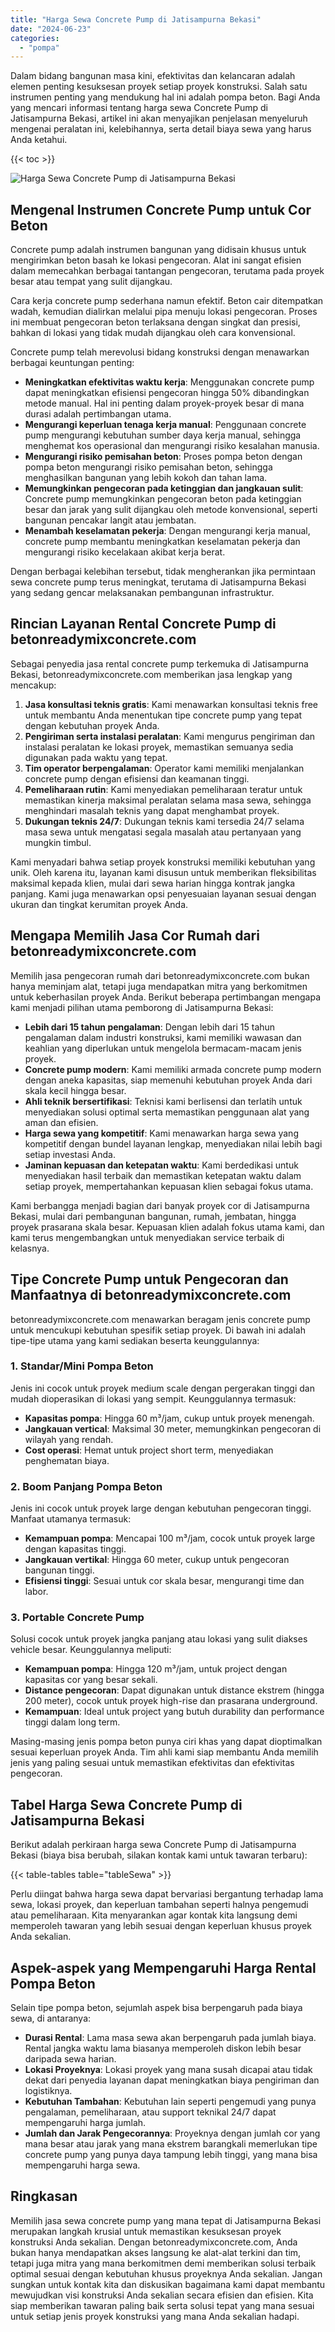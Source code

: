 ```yaml
---
title: "Harga Sewa Concrete Pump di Jatisampurna Bekasi"
date: "2024-06-23"
categories: 
  - "pompa"
---
```


Dalam bidang bangunan masa kini, efektivitas dan kelancaran adalah elemen penting kesuksesan proyek setiap proyek konstruksi. Salah satu instrumen penting yang mendukung hal ini adalah pompa beton. Bagi Anda yang mencari informasi tentang harga sewa Concrete Pump di Jatisampurna Bekasi, artikel ini akan menyajikan penjelasan menyeluruh mengenai peralatan ini, kelebihannya, serta detail biaya sewa yang harus Anda ketahui.

{{< toc >}}

![Harga Sewa Concrete Pump di Jatisampurna Bekasi](https://betoncor8.github.io/pump/concrete-pump%20(23).png)

## Mengenal Instrumen Concrete Pump untuk Cor Beton

Concrete pump adalah instrumen bangunan yang didisain khusus untuk mengirimkan beton basah ke lokasi pengecoran. Alat ini sangat efisien dalam memecahkan berbagai tantangan pengecoran, terutama pada proyek besar atau tempat yang sulit dijangkau.

Cara kerja concrete pump sederhana namun efektif. Beton cair ditempatkan wadah, kemudian dialirkan melalui pipa menuju lokasi pengecoran. Proses ini membuat pengecoran beton terlaksana dengan singkat dan presisi, bahkan di lokasi yang tidak mudah dijangkau oleh cara konvensional.

Concrete pump telah merevolusi bidang konstruksi dengan menawarkan berbagai keuntungan penting:

- **Meningkatkan efektivitas waktu kerja**: Menggunakan concrete pump dapat meningkatkan efisiensi pengecoran hingga 50% dibandingkan metode manual. Hal ini penting dalam proyek-proyek besar di mana durasi adalah pertimbangan utama.
- **Mengurangi keperluan tenaga kerja manual**: Penggunaan concrete pump mengurangi kebutuhan sumber daya kerja manual, sehingga menghemat kos operasional dan mengurangi risiko kesalahan manusia.
- **Mengurangi risiko pemisahan beton**: Proses pompa beton dengan pompa beton mengurangi risiko pemisahan beton, sehingga menghasilkan bangunan yang lebih kokoh dan tahan lama.
- **Memungkinkan pengecoran pada ketinggian dan jangkauan sulit**: Concrete pump memungkinkan pengecoran beton pada ketinggian besar dan jarak yang sulit dijangkau oleh metode konvensional, seperti bangunan pencakar langit atau jembatan.
- **Menambah keselamatan pekerja**: Dengan mengurangi kerja manual, concrete pump membantu meningkatkan keselamatan pekerja dan mengurangi risiko kecelakaan akibat kerja berat.

Dengan berbagai kelebihan tersebut, tidak mengherankan jika permintaan sewa concrete pump terus meningkat, terutama di Jatisampurna Bekasi yang sedang gencar melaksanakan pembangunan infrastruktur.

## Rincian Layanan Rental Concrete Pump di betonreadymixconcrete.com

Sebagai penyedia jasa rental concrete pump terkemuka di Jatisampurna Bekasi, betonreadymixconcrete.com memberikan jasa lengkap yang mencakup:

1. **Jasa konsultasi teknis gratis**: Kami menawarkan konsultasi teknis free untuk membantu Anda menentukan tipe concrete pump yang tepat dengan kebutuhan proyek Anda.
2. **Pengiriman serta instalasi peralatan**: Kami mengurus pengiriman dan instalasi peralatan ke lokasi proyek, memastikan semuanya sedia digunakan pada waktu yang tepat.
3. **Tim operator berpengalaman**: Operator kami memiliki menjalankan concrete pump dengan efisiensi dan keamanan tinggi.
4. **Pemeliharaan rutin**: Kami menyediakan pemeliharaan teratur untuk memastikan kinerja maksimal peralatan selama masa sewa, sehingga menghindari masalah teknis yang dapat menghambat proyek.
5. **Dukungan teknis 24/7**: Dukungan teknis kami tersedia 24/7 selama masa sewa untuk mengatasi segala masalah atau pertanyaan yang mungkin timbul.

Kami menyadari bahwa setiap proyek konstruksi memiliki kebutuhan yang unik. Oleh karena itu, layanan kami disusun untuk memberikan fleksibilitas maksimal kepada klien, mulai dari sewa harian hingga kontrak jangka panjang. Kami juga menawarkan opsi penyesuaian layanan sesuai dengan ukuran dan tingkat kerumitan proyek Anda.

## Mengapa Memilih Jasa Cor Rumah dari betonreadymixconcrete.com

Memilih jasa pengecoran rumah dari betonreadymixconcrete.com bukan hanya meminjam alat, tetapi juga mendapatkan mitra yang berkomitmen untuk keberhasilan proyek Anda. Berikut beberapa pertimbangan mengapa kami menjadi pilihan utama pemborong di Jatisampurna Bekasi:

- **Lebih dari 15 tahun pengalaman**: Dengan lebih dari 15 tahun pengalaman dalam industri konstruksi, kami memiliki wawasan dan keahlian yang diperlukan untuk mengelola bermacam-macam jenis proyek.
- **Concrete pump modern**: Kami memiliki armada concrete pump modern dengan aneka kapasitas, siap memenuhi kebutuhan proyek Anda dari skala kecil hingga besar.
- **Ahli teknik bersertifikasi**: Teknisi kami berlisensi dan terlatih untuk menyediakan solusi optimal serta memastikan penggunaan alat yang aman dan efisien.
- **Harga sewa yang kompetitif**: Kami menawarkan harga sewa yang kompetitif dengan bundel layanan lengkap, menyediakan nilai lebih bagi setiap investasi Anda.
- **Jaminan kepuasan dan ketepatan waktu**: Kami berdedikasi untuk menyediakan hasil terbaik dan memastikan ketepatan waktu dalam setiap proyek, mempertahankan kepuasan klien sebagai fokus utama.

Kami berbangga menjadi bagian dari banyak proyek cor di Jatisampurna Bekasi, mulai dari pembangunan bangunan, rumah, jembatan, hingga proyek prasarana skala besar. Kepuasan klien adalah fokus utama kami, dan kami terus mengembangkan untuk menyediakan service terbaik di kelasnya.

## Tipe Concrete Pump untuk Pengecoran dan Manfaatnya di betonreadymixconcrete.com

betonreadymixconcrete.com menawarkan beragam jenis concrete pump untuk mencukupi kebutuhan spesifik setiap proyek. Di bawah ini adalah tipe-tipe utama yang kami sediakan beserta keunggulannya:

### 1\. Standar/Mini Pompa Beton

Jenis ini cocok untuk proyek medium scale dengan pergerakan tinggi dan mudah dioperasikan di lokasi yang sempit. Keunggulannya termasuk:

- **Kapasitas pompa**: Hingga 60 m³/jam, cukup untuk proyek menengah.
- **Jangkauan vertical**: Maksimal 30 meter, memungkinkan pengecoran di wilayah yang rendah.
- **Cost operasi**: Hemat untuk project short term, menyediakan penghematan biaya.

### 2\. Boom Panjang Pompa Beton

Jenis ini cocok untuk proyek large dengan kebutuhan pengecoran tinggi. Manfaat utamanya termasuk:

- **Kemampuan pompa**: Mencapai 100 m³/jam, cocok untuk proyek large dengan kapasitas tinggi.
- **Jangkauan vertikal**: Hingga 60 meter, cukup untuk pengecoran bangunan tinggi.
- **Efisiensi tinggi**: Sesuai untuk cor skala besar, mengurangi time dan labor.

### 3\. Portable Concrete Pump

Solusi cocok untuk proyek jangka panjang atau lokasi yang sulit diakses vehicle besar. Keunggulannya meliputi:

- **Kemampuan pompa**: Hingga 120 m³/jam, untuk project dengan kapasitas cor yang besar sekali.
- **Distance pengecoran**: Dapat digunakan untuk distance ekstrem (hingga 200 meter), cocok untuk proyek high-rise dan prasarana underground.
- **Kemampuan**: Ideal untuk project yang butuh durability dan performance tinggi dalam long term.

Masing-masing jenis pompa beton punya ciri khas yang dapat dioptimalkan sesuai keperluan proyek Anda. Tim ahli kami siap membantu Anda memilih jenis yang paling sesuai untuk memastikan efektivitas dan efektivitas pengecoran.

## Tabel Harga Sewa Concrete Pump di Jatisampurna Bekasi

Berikut adalah perkiraan harga sewa Concrete Pump di Jatisampurna Bekasi (biaya bisa berubah, silakan kontak kami untuk tawaran terbaru):

{{< table-tables table="tableSewa" >}}

Perlu diingat bahwa harga sewa dapat bervariasi bergantung terhadap lama sewa, lokasi proyek, dan keperluan tambahan seperti halnya pengemudi atau pemeliharaan. Kita menyarankan agar kontak kita langsung demi memperoleh tawaran yang lebih sesuai dengan keperluan khusus proyek Anda sekalian.

## Aspek-aspek yang Mempengaruhi Harga Rental Pompa Beton

Selain tipe pompa beton, sejumlah aspek bisa berpengaruh pada biaya sewa, di antaranya:

- **Durasi Rental**: Lama masa sewa akan berpengaruh pada jumlah biaya. Rental jangka waktu lama biasanya memperoleh diskon lebih besar daripada sewa harian.
- **Lokasi Proyeknya**: Lokasi proyek yang mana susah dicapai atau tidak dekat dari penyedia layanan dapat meningkatkan biaya pengiriman dan logistiknya.
- **Kebutuhan Tambahan**: Kebutuhan lain seperti pengemudi yang punya pengalaman, pemeliharaan, atau support teknikal 24/7 dapat mempengaruhi harga jumlah.
- **Jumlah dan Jarak Pengecorannya**: Proyeknya dengan jumlah cor yang mana besar atau jarak yang mana ekstrem barangkali memerlukan tipe concrete pump yang punya daya tampung lebih tinggi, yang mana bisa mempengaruhi harga sewa.

## Ringkasan

Memilih jasa sewa concrete pump yang mana tepat di Jatisampurna Bekasi merupakan langkah krusial untuk memastikan kesuksesan proyek konstruksi Anda sekalian. Dengan betonreadymixconcrete.com, Anda bukan hanya mendapatkan akses langsung ke alat-alat terkini dan tim, tetapi juga mitra yang mana berkomitmen demi memberikan solusi terbaik optimal sesuai dengan kebutuhan khusus proyeknya Anda sekalian. Jangan sungkan untuk kontak kita dan diskusikan bagaimana kami dapat membantu mewujudkan visi konstruksi Anda sekalian secara efisien dan efisien. Kita siap memberikan tawaran paling baik serta solusi tepat yang mana sesuai untuk setiap jenis proyek konstruksi yang mana Anda sekalian hadapi.
